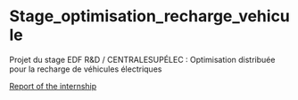 # Stage_optimisation_recharge_vehicule
Projet du stage EDF R&amp;D / CENTRALESUPÉLEC : Optimisation distribuée pour la recharge de véhicules électriques

[Report of the internship](rapport_stage_xinyuHUANG_Androide.pdf)
